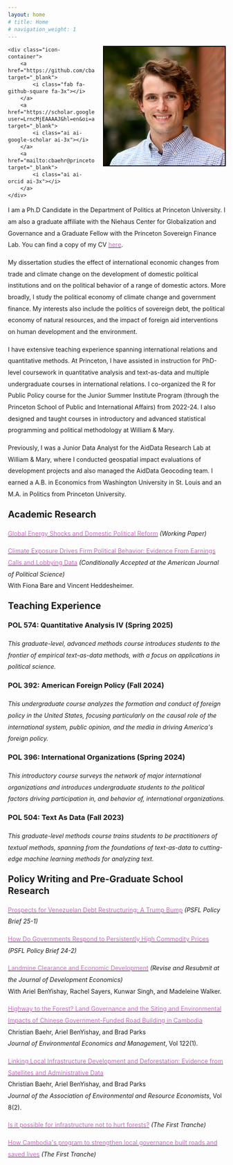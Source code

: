 ```yaml
---
layout: home
# title: Home
# navigation_weight: 1
---
```


<style type="text/css">
.image-left {
  display: block;
  margin-left: 20px;
  margin-right: auto;
  float: right;
}
.spaced-lines {line-height: 20pt;} 
</style>

<div class="image-icon-wrapper">
    <img src="images/profile.jpg" alt="profile" class="image-left" width="280px" style="border: 2px solid black;">

    <div class="icon-container">
        <a href="https://github.com/cbaehr" target="_blank">
            <i class="fab fa-github-square fa-3x"></i>
        </a>
        <a href="https://scholar.google.com/citations?user=LrncMjEAAAAJ&hl=en&oi=ao" target="_blank">
            <i class="ai ai-google-scholar ai-3x"></i>
        </a>
        <a href="mailto:cbaehr@princeton.edu" target="_blank">
            <i class="ai ai-orcid ai-3x"></i>
        </a>
    </div>
</div>

<div markdown="1" class="spaced-lines">

I am a Ph.D Candidate in the Department of Politics at Princeton University. I am also a graduate affiliate with the Niehaus Center for Globalization and Governance and a Graduate Fellow with the Princeton Sovereign Finance Lab. You can find a copy of my CV [<span style="color:#c869bf">here</span>](https://www.dropbox.com/scl/fi/weg2rg8lvsnqxf0pxq67n/baehr_cv.pdf?rlkey=iny8alh8wug8urs394w1djrwa&st=uklrefpt&dl=0).

My dissertation studies the effect of international economic changes from trade and climate change on the development of domestic political institutions and on the political behavior of a range of domestic actors. More broadly, I study the political economy of climate change and government finance. My interests also include the politics of sovereign debt, the political economy of natural resources, and the impact of foreign aid interventions on human development and the environment.

I have extensive teaching experience spanning international relations and quantitative methods. At Princeton, I have assisted in instruction for PhD-level coursework in quantitative analysis and text-as-data and multiple undergraduate courses in international relations. I co-organized the R for Public Policy course for the Junior Summer Institute Program (through the Princeton School of Public and International Affairs) from 2022-24. I also designed and taught courses in introductory and advanced statistical programming and political methodology at William & Mary.

Previously, I was a Junior Data Analyst for the AidData Research Lab at William & Mary, where I conducted geospatial impact evaluations of development projects and also managed the AidData Geocoding team. I earned a A.B. in Economics from Washington University in St. Louis and an M.A. in Politics from Princeton University. 

<h2 style="margin-top:20px;"><b>Academic Research</b></h2>

[<span style="color:#c869bf">Global Energy Shocks and Domestic Political Reform</span>](https://www.dropbox.com/scl/fi/ilrzcgqoqaaoofltkfn9r/Baehr_Resources_CPW.pdf?rlkey=fwll7tskgkd7naizrf4hrdu24&st=0k921ru1&dl=0) *(Working Paper)*

[<span style="color:#c869bf">Climate Exposure Drives Firm Political Behavior: Evidence From Earnings Calls and Lobbying Data</span>](https://osf.io/preprints/socarxiv/yq27d) *(Conditionally Accepted at the American Journal of Political Science)* <br>
With Fiona Bare and Vincent Heddesheimer.

<h2 style="margin-top:20px;"><b>Teaching Experience</b></h2>

<h3 style="margin-top:16px;">POL 574: Quantitative Analysis IV (Spring 2025)</h3>
<i>This graduate-level, advanced methods course introduces students to the frontier of empirical text-as-data methods, with a focus on applications in political science.</i>

<h3 style="margin-top:16px;">POL 392: American Foreign Policy (Fall 2024)</h3>
<i>This undergraduate course analyzes the formation and conduct of foreign policy in the United States, focusing particularly on the causal role of the international system, public opinion, and the media in driving America's foreign policy.</i>

<h3 style="margin-top:16px;">POL 396: International Organizations (Spring 2024)</h3>
<i>This introductory course surveys the network of major international organizations and introduces undergraduate students to the political factors driving participation in, and behavior of, international organizations.</i>

<h3 style="margin-top:16px;">POL 504: Text As Data (Fall 2023)</h3>
<i>This graduate-level methods course trains students to be practitioners of textual methods, spanning from the foundations of text-as-data to cutting-edge machine learning methods for analyzing text.</i>

<h2 style="margin-top:20px;"><b>Policy Writing and Pre-Graduate School Research</b></h2>

[<span style="color:#c869bf">Prospects for Venezuelan Debt Restructuring: A Trump Bump</span>](https://psfl.princeton.edu/sites/g/files/toruqf5686/files/documents/Baehr%20Venezuela%20Brief%20Final.pdf) *(PSFL Policy Brief 25-1)*

[<span style="color:#c869bf">How Do Governments Respond to Persistently High Commodity Prices</span>](https://psfl.princeton.edu/sites/g/files/toruqf5686/files/documents/How%20Do%20Governments%20Respond%20to%20Persistently%20High%20Commodity%20Prices.pdf) *(PSFL Policy Brief 24-2)*

[<span style="color:#c869bf">Landmine Clearance and Economic Development</span>](https://www.dropbox.com/scl/fi/93it7lac13ht4vcn7wj21/BenYishay-et-al-May-2024-Landmine-Clearance-and-Economic-Development.pdf?rlkey=vrqwu12pcrhs585yd2gee1ss7&e=1&dl=0) *(Revise and Resubmit at the Journal of Development Economics)* <br>
With Ariel BenYishay, Rachel Sayers, Kunwar Singh, and Madeleine Walker.

[<span style="color:#c869bf">Highway to the Forest? Land Governance and the Siting and Environmental Impacts of Chinese Government-Funded Road Building in Cambodia</span>](https://www.sciencedirect.com/science/article/pii/S009506962300116X) <br>
Christian Baehr, Ariel BenYishay, and Brad Parks<br>
*Journal of Environmental Economics and Management*, Vol 122(1).

[<span style="color:#c869bf">Linking Local Infrastructure Development and Deforestation: Evidence from Satellites and Administrative Data</span>](https://www.journals.uchicago.edu/doi/full/10.1086/712800) <br>
Christian Baehr, Ariel BenYishay, and Brad Parks<br>
*Journal of the Association of Environmental and Resource Economists*, Vol 8(2).

[<span style="color:#c869bf">Is it possible for infrastructure not to hurt forests?</span>](https://www.aiddata.org/blog/is-it-possible-for-infrastructure-not-to-hurt-forests) *(The First Tranche)*

[<span style="color:#c869bf">How Cambodia's program to strengthen local governance built roads and saved lives</span>](https://www.aiddata.org/blog/how-cambodias-program-to-strengthen-local-governance-built-roads-and-saved-lives) *(The First Tranche)*

&nbsp;